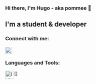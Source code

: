 ### Hi there, I'm Hugo - aka **pommee** 👋 


## I'm a student & developer


### Connect with me:

[<img align="left" alt="hugoSigu | LinkedIn" width="22px" src="https://cdn.jsdelivr.net/npm/simple-icons@v3/icons/linkedin.svg" />][linkedin]

<br />

### Languages and Tools:

[<img align="left" alt="IntelliJ" width="26px" src="https://pbs.twimg.com/profile_images/1206618215767584769/zl48EuhC_400x400.jpg" />]


<br />
<br />


[website]: https://hugosig.com/
[linkedin]: https://www.linkedin.com/in/hugo-sigurdson-097a9b177/
